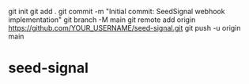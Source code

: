 git init
git add .
git commit -m "Initial commit: SeedSignal webhook implementation"
git branch -M main
git remote add origin https://github.com/YOUR_USERNAME/seed-signal.git
git push -u origin main
# seed-signal